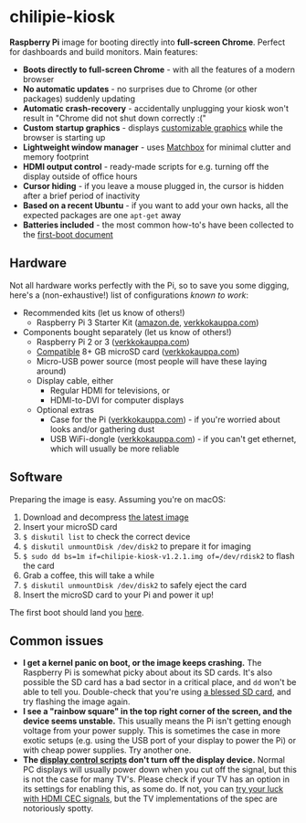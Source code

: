 # chilipie-kiosk

**Raspberry Pi** image for booting directly into **full-screen Chrome**. Perfect for dashboards and build monitors. Main features:

* **Boots directly to full-screen Chrome** - with all the features of a modern browser
* **No automatic updates** - no surprises due to Chrome (or other packages) suddenly updating
* **Automatic crash-recovery** - accidentally unplugging your kiosk won't result in "Chrome did not shut down correctly :("
* **Custom startup graphics** - displays [customizable graphics](home/background.png) while the browser is starting up
* **Lightweight window manager** - uses [Matchbox](https://www.yoctoproject.org/tools-resources/projects/matchbox) for minimal clutter and memory footprint
* **HDMI output control** - ready-made scripts for e.g. turning off the display outside of office hours
* **Cursor hiding** - if you leave a mouse plugged in, the cursor is hidden after a brief period of inactivity
* **Based on a recent Ubuntu** - if you want to add your own hacks, all the expected packages are one `apt-get` away
* **Batteries included** - the most common how-to's have been collected to the [first-boot document](first-boot.md)

## Hardware

Not all hardware works perfectly with the Pi, so to save you some digging, here's a (non-exhaustive!) list of configurations *known to work*:

* Recommended kits (let us know of others!)
    * Raspberry Pi 3 Starter Kit ([amazon.de](https://www.amazon.de/Vilros-Raspberry-Pi-Complete-Kit---Enthalt/dp/B01DC6MKAQ), [verkkokauppa.com](https://www.verkkokauppa.com/fi/product/38619/gxgmc/Raspberry-Pi-3-model-B-aloituspakkaus))
* Components bought separately (let us know of others!)
    * Raspberry Pi 2 or 3 ([verkkokauppa.com](https://www.verkkokauppa.com/fi/product/4657/fjxtn/Raspberry-Pi-2-model-B-yhden-piirilevyn-tietokone))
    * [Compatible](http://elinux.org/RPi_SD_cards) 8+ GB microSD card ([verkkokauppa.com](https://www.verkkokauppa.com/fi/product/6501/dcmkv/Transcend-8GB-microSDHC-muistikortti-Class-10))
    * Micro-USB power source (most people will have these laying around)
    * Display cable, either
        * Regular HDMI for televisions, or
        * HDMI-to-DVI for computer displays
    * Optional extras
        * Case for the Pi ([verkkokauppa.com](https://www.verkkokauppa.com/fi/product/52391/fcrhq/Raspberry-Pi-muovikotelo-Raspberry-Pi-B-Pi-2-tietokoneille-l)) - if you're worried about looks and/or gathering dust
        * USB WiFi-dongle ([verkkokauppa.com](https://www.verkkokauppa.com/fi/product/41271/dqnbc/Asus-USB-N10-Nano-WiFi-adapteri)) - if you can't get ethernet, which will usually be more reliable

## Software

Preparing the image is easy. Assuming you're on macOS:

1. Download and decompress [the latest image](https://github.com/futurice/chilipie-kiosk/releases/download/v1.2.1-repack/chilipie-kiosk-v1.2.1.img.tar.gz)
1. Insert your microSD card
1. `$ diskutil list` to check the correct device
1. `$ diskutil unmountDisk /dev/disk2` to prepare it for imaging
1. `$ sudo dd bs=1m if=chilipie-kiosk-v1.2.1.img of=/dev/rdisk2` to flash the card
1. Grab a coffee, this will take a while
1. `$ diskutil unmountDisk /dev/disk2` to safely eject the card
1. Insert the microSD card to your Pi and power it up!

The first boot should land you [here](first-boot.md).

## Common issues

* **I get a kernel panic on boot, or the image keeps crashing.** The Raspberry Pi is somewhat picky about about its SD cards. It's also possible the SD card has a bad sector in a critical place, and `dd` won't be able to tell you. Double-check that you're using [a blessed SD card](http://elinux.org/RPi_SD_cards), and try flashing the image again.
* **I see a "rainbow square" in the top right corner of the screen, and the device seems unstable.** This usually means the Pi isn't getting enough voltage from your power supply. This is sometimes the case in more exotic setups (e.g. using the USB port of your display to power the Pi) or with cheap power supplies. Try another one.
* **The [display control scripts](home/display-on.sh) don't turn off the display device.** Normal PC displays will usually power down when you cut off the signal, but this is not the case for many TV's. Please check if your TV has an option in its settings for enabling this, as some do. If not, you can [try your luck with HDMI CEC signals](http://raspberrypi.stackexchange.com/questions/9142/commands-for-using-cec-client), but the TV implementations of the spec are notoriously spotty.
